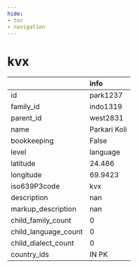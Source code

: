```yaml
---
hide:
- toc
- navigation
---
```

# kvx
|                      | info         |
|:---------------------|:-------------|
| id                   | park1237     |
| family_id            | indo1319     |
| parent_id            | west2831     |
| name                 | Parkari Koli |
| bookkeeping          | False        |
| level                | language     |
| latitude             | 24.486       |
| longitude            | 69.9423      |
| iso639P3code         | kvx          |
| description          | nan          |
| markup_description   | nan          |
| child_family_count   | 0            |
| child_language_count | 0            |
| child_dialect_count  | 0            |
| country_ids          | IN PK        |